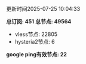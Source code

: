 更新时间2025-07-25 10:04:33

**总订阅: 451**
**总节点: 49564**
- vless节点: 22805
- hysteria2节点: 6

**google ping有效节点: 22**
